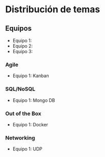 # Distribución de temas

## Equipos

- Equipo 1:
- Equipo 2:
- Equipo 3:

### Agile

- Equipo 1: Kanban

### SQL/NoSQL

- Equipo 1: Mongo DB

### Out of the Box

- Equipo 1: Docker

### Networking

- Equipo 1: UDP
